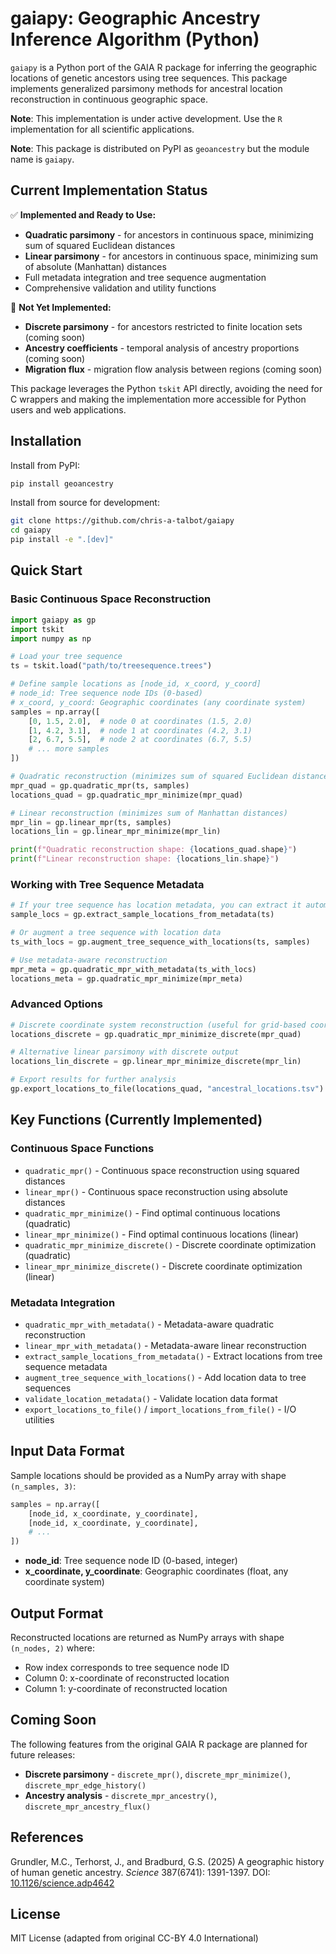 # gaiapy: Geographic Ancestry Inference Algorithm (Python)

`gaiapy` is a Python port of the GAIA R package for inferring the geographic locations of genetic ancestors using tree sequences. This package implements generalized parsimony methods for ancestral location reconstruction in continuous geographic space.

**Note**: This implementation is under active development. Use the `R` implementation for all scientific applications.

**Note**: This package is distributed on PyPI as `geoancestry` but the module name is `gaiapy`.

## Current Implementation Status

✅ **Implemented and Ready to Use:**
- **Quadratic parsimony** - for ancestors in continuous space, minimizing sum of squared Euclidean distances
- **Linear parsimony** - for ancestors in continuous space, minimizing sum of absolute (Manhattan) distances
- Full metadata integration and tree sequence augmentation
- Comprehensive validation and utility functions

🚧 **Not Yet Implemented:**
- **Discrete parsimony** - for ancestors restricted to finite location sets (coming soon)
- **Ancestry coefficients** - temporal analysis of ancestry proportions (coming soon)  
- **Migration flux** - migration flow analysis between regions (coming soon)

This package leverages the Python `tskit` API directly, avoiding the need for C wrappers and making the implementation more accessible for Python users and web applications.

## Installation

Install from PyPI:
```bash
pip install geoancestry
```

Install from source for development:
```bash
git clone https://github.com/chris-a-talbot/gaiapy
cd gaiapy
pip install -e ".[dev]"
```

## Quick Start

### Basic Continuous Space Reconstruction

```python
import gaiapy as gp
import tskit
import numpy as np

# Load your tree sequence
ts = tskit.load("path/to/treesequence.trees")

# Define sample locations as [node_id, x_coord, y_coord]
# node_id: Tree sequence node IDs (0-based)
# x_coord, y_coord: Geographic coordinates (any coordinate system)
samples = np.array([
    [0, 1.5, 2.0],  # node 0 at coordinates (1.5, 2.0)
    [1, 4.2, 3.1],  # node 1 at coordinates (4.2, 3.1) 
    [2, 6.7, 5.5],  # node 2 at coordinates (6.7, 5.5)
    # ... more samples
])

# Quadratic reconstruction (minimizes sum of squared Euclidean distances)
mpr_quad = gp.quadratic_mpr(ts, samples)
locations_quad = gp.quadratic_mpr_minimize(mpr_quad)

# Linear reconstruction (minimizes sum of Manhattan distances)
mpr_lin = gp.linear_mpr(ts, samples)
locations_lin = gp.linear_mpr_minimize(mpr_lin)

print(f"Quadratic reconstruction shape: {locations_quad.shape}")
print(f"Linear reconstruction shape: {locations_lin.shape}")
```

### Working with Tree Sequence Metadata

```python
# If your tree sequence has location metadata, you can extract it automatically
sample_locs = gp.extract_sample_locations_from_metadata(ts)

# Or augment a tree sequence with location data
ts_with_locs = gp.augment_tree_sequence_with_locations(ts, samples)

# Use metadata-aware reconstruction
mpr_meta = gp.quadratic_mpr_with_metadata(ts_with_locs)
locations_meta = gp.quadratic_mpr_minimize(mpr_meta)
```

### Advanced Options

```python
# Discrete coordinate system reconstruction (useful for grid-based coordinates)
locations_discrete = gp.quadratic_mpr_minimize_discrete(mpr_quad)

# Alternative linear parsimony with discrete output
locations_lin_discrete = gp.linear_mpr_minimize_discrete(mpr_lin)

# Export results for further analysis
gp.export_locations_to_file(locations_quad, "ancestral_locations.tsv")
```

## Key Functions (Currently Implemented)

### Continuous Space Functions
- `quadratic_mpr()` - Continuous space reconstruction using squared distances
- `linear_mpr()` - Continuous space reconstruction using absolute distances
- `quadratic_mpr_minimize()` - Find optimal continuous locations (quadratic)
- `linear_mpr_minimize()` - Find optimal continuous locations (linear)
- `quadratic_mpr_minimize_discrete()` - Discrete coordinate optimization (quadratic)
- `linear_mpr_minimize_discrete()` - Discrete coordinate optimization (linear)

### Metadata Integration
- `quadratic_mpr_with_metadata()` - Metadata-aware quadratic reconstruction
- `linear_mpr_with_metadata()` - Metadata-aware linear reconstruction
- `extract_sample_locations_from_metadata()` - Extract locations from tree sequence metadata
- `augment_tree_sequence_with_locations()` - Add location data to tree sequences
- `validate_location_metadata()` - Validate location data format
- `export_locations_to_file()` / `import_locations_from_file()` - I/O utilities

## Input Data Format

Sample locations should be provided as a NumPy array with shape `(n_samples, 3)`:
```python
samples = np.array([
    [node_id, x_coordinate, y_coordinate],
    [node_id, x_coordinate, y_coordinate],
    # ...
])
```

- **node_id**: Tree sequence node ID (0-based, integer)
- **x_coordinate, y_coordinate**: Geographic coordinates (float, any coordinate system)

## Output Format

Reconstructed locations are returned as NumPy arrays with shape `(n_nodes, 2)` where:
- Row index corresponds to tree sequence node ID
- Column 0: x-coordinate of reconstructed location
- Column 1: y-coordinate of reconstructed location

## Coming Soon

The following features from the original GAIA R package are planned for future releases:

- **Discrete parsimony** - `discrete_mpr()`, `discrete_mpr_minimize()`, `discrete_mpr_edge_history()`
- **Ancestry analysis** - `discrete_mpr_ancestry()`, `discrete_mpr_ancestry_flux()`

## References

Grundler, M.C., Terhorst, J., and Bradburd, G.S. (2025) A geographic history of human genetic ancestry. *Science* 387(6741): 1391-1397. DOI: [10.1126/science.adp4642](https://doi.org/10.1126/science.adp4642)

## License

MIT License (adapted from original CC-BY 4.0 International)
